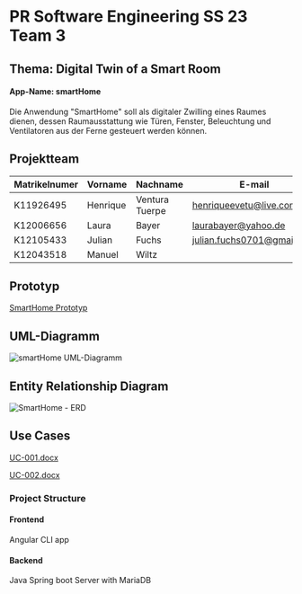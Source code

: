 # PR Software Engineering SS 23 Team 3
## Thema: Digital Twin of a Smart Room 
#### App-Name: smartHome
Die Anwendung "SmartHome" soll als digitaler Zwilling eines Raumes dienen, dessen Raumausstattung wie Türen, Fenster, Beleuchtung und Ventilatoren aus der Ferne gesteuert werden können.

## Projektteam
| Matrikelnumer  | Vorname |  Nachname  | E-mail | Github User |
| ------------- | ------------- | ------------- | ------------- | ------------- |
| K11926495  | Henrique  | Ventura Tuerpe  | henriqueevetu@live.com | henriquevetu  |
| K12006656  | Laura | Bayer  | laurabayer@yahoo.de | laurabayer1 |
| K12105433  | Julian | Fuchs  | julian.fuchs0701@gmail.com | FuchsJulianGit  |
| K12043518  | Manuel | Wiltz  |  | manuelwiltz |

## Prototyp
[SmartHome Prototyp](https://www.figma.com/proto/4ABS1OvW4rhJv6nCqljPL8/PR-SE---SmartHome?node-id=1-7&scaling=min-zoom&page-id=0%3A1&starting-point-node-id=1%3A7)

## UML-Diagramm
![smartHome UML-Diagramm](https://user-images.githubusercontent.com/127204960/231849514-8131b017-4459-42df-a81f-a648c06266cf.jpg)

## Entity Relationship Diagram
![SmartHome - ERD](https://user-images.githubusercontent.com/127204960/231849737-aa34717e-7c87-4c80-a875-79d1e49e9fa2.jpeg)


## Use Cases

[UC-001.docx](https://github.com/jku-win-se/teaching.ss23prse.smartroom.team3/files/11224808/UC-001.docx)

[UC-002.docx](https://github.com/jku-win-se/teaching.ss23prse.smartroom.team3/files/11224809/UC-002.docx)




### Project Structure
#### Frontend
Angular CLI app

#### Backend
Java Spring boot Server with MariaDB

